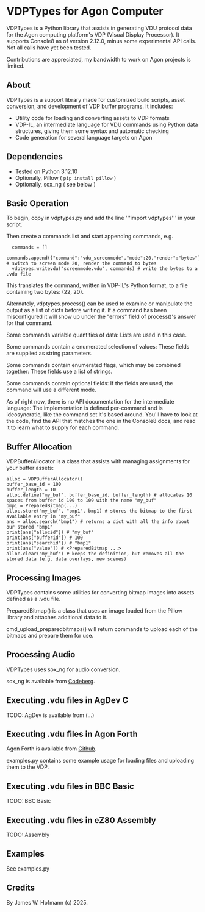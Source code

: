 # VDPTypes for Agon Computer

VDPTypes is a Python library that assists in generating VDU protocol data for the Agon computing platform's VDP (Visual Display Processor).
It supports Console8 as of version 2.12.0, minus some experimental API calls. Not all calls have yet been tested.

Contributions are appreciated, my bandwidth to work on Agon projects is limited.

## About

VDPTypes is a support library made for customized build scripts, asset conversion, and development of VDP buffer programs. It includes:

* Utility code for loading and converting assets to VDP formats
* VDP-IL, an intermediate language for VDU commands using Python data structures, giving them some syntax and automatic checking
* Code generation for several language targets on Agon

## Dependencies

* Tested on Python 3.12.10
* Optionally, Pillow ( `pip install pillow` )
* Optionally, sox_ng ( see below )

## Basic Operation

To begin, copy in vdptypes.py and add the line '''import vdptypes''' in your script.

Then create a commands list and start appending commands, e.g.

```
  commands = []
  commands.append({"command":"vdu_screenmode","mode":20,"render":"bytes"}) # switch to screen mode 20, render the command to bytes
  vdptypes.writevdu("screenmode.vdu", commands) # write the bytes to a .vdu file
```

This translates the command, written in VDP-IL's Python format, to a file containing two bytes: (22, 20).

Alternately, vdptypes.process() can be used to examine or manipulate the output as a list of dicts before writing it.
If a command has been misconfigured it will show up under the "errors" field of process()'s answer for that command.

Some commands variable quantities of data: Lists are used in this case.

Some commands contain a enumerated selection of values: These fields are supplied as string parameters.

Some commands contain enumerated flags, which may be combined together: These fields use a list of strings.

Some commands contain optional fields: If the fields are used, the command will use a different mode.

As of right now, there is no API documentation for the intermediate language: The implementation is defined per-command and is ideosyncratic, like the command set it's based around.
You'll have to look at the code, find the API that matches the one in the Console8 docs, and read it to learn what to supply for each command.

## Buffer Allocation

VDPBufferAllocator is a class that assists with managing assignments for your buffer assets:

```
alloc = VDPBufferAllocator()
buffer_base_id = 100
buffer_length = 10
alloc.define("my_buf", buffer_base_id, buffer_length) # allocates 10 spaces from buffer id 100 to 109 with the name "my_buf"
bmp1 = PreparedBitmap(...)
alloc.store("my_buf", "bmp1", bmp1) # stores the bitmap to the first available entry in "my_buf"
ans = alloc.search("bmp1") # returns a dict with all the info about our stored "bmp1"
print(ans["allocid"]) # "my_buf"
print(ans["bufferid"]) # 100
print(ans["searchid"]) # "bmp1"
print(ans["value"]) # <PreparedBitmap ...>
alloc.clear("my_buf") # keeps the definition, but removes all the stored data (e.g. data overlays, new scenes)
```

## Processing Images

VDPTypes contains some utilities for converting bitmap images into assets defined as a .vdu file.

PreparedBitmap() is a class that uses an image loaded from the Pillow library and attaches additional data to it.

cmd_upload_preparedbitmaps() will return commands to upload each of the bitmaps and prepare them for use.

## Processing Audio

VDPTypes uses sox_ng for audio conversion.

sox_ng is available from [Codeberg](https://codeberg.org/sox_ng/sox_ng).

## Executing .vdu files in AgDev C

TODO: AgDev is available from (...)

## Executing .vdu files in Agon Forth

Agon Forth is available from [Github](https://github.com/lennart-benschop/agon-forth).

examples.py contains some example usage for loading files and uploading them to the VDP.

## Executing .vdu files in BBC Basic

TODO: BBC Basic 

## Executing .vdu files in eZ80 Assembly

TODO: Assembly

## Examples

See examples.py

## Credits

By James W. Hofmann (c) 2025.
